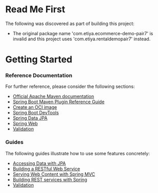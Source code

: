 # Read Me First
The following was discovered as part of building this project:

* The original package name 'com.etiya.ecommerce-demo-pair7' is invalid and this project uses 'com.etiya.rentaldemopair7' instead.

# Getting Started

### Reference Documentation
For further reference, please consider the following sections:

* [Official Apache Maven documentation](https://maven.apache.org/guides/index.html)
* [Spring Boot Maven Plugin Reference Guide](https://docs.spring.io/spring-boot/docs/3.0.5/maven-plugin/reference/html/)
* [Create an OCI image](https://docs.spring.io/spring-boot/docs/3.0.5/maven-plugin/reference/html/#build-image)
* [Spring Boot DevTools](https://docs.spring.io/spring-boot/docs/3.0.5/reference/htmlsingle/#using.devtools)
* [Spring Data JPA](https://docs.spring.io/spring-boot/docs/3.0.5/reference/htmlsingle/#data.sql.jpa-and-spring-data)
* [Spring Web](https://docs.spring.io/spring-boot/docs/3.0.5/reference/htmlsingle/#web)
* [Validation](https://docs.spring.io/spring-boot/docs/3.0.5/reference/htmlsingle/#io.validation)

### Guides
The following guides illustrate how to use some features concretely:

* [Accessing Data with JPA](https://spring.io/guides/gs/accessing-data-jpa/)
* [Building a RESTful Web Service](https://spring.io/guides/gs/rest-service/)
* [Serving Web Content with Spring MVC](https://spring.io/guides/gs/serving-web-content/)
* [Building REST services with Spring](https://spring.io/guides/tutorials/rest/)
* [Validation](https://spring.io/guides/gs/validating-form-input/)

